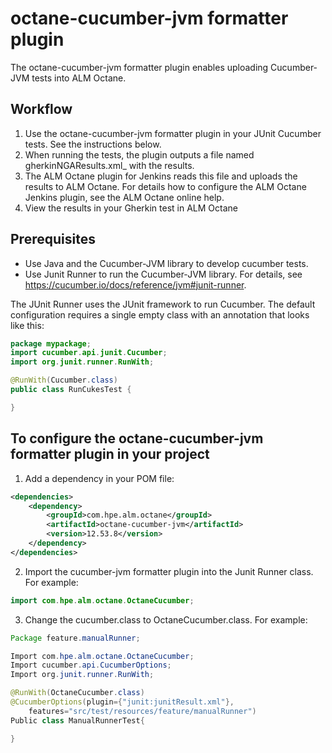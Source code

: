 # octane-cucumber-jvm formatter plugin
The octane-cucumber-jvm formatter plugin enables uploading Cucumber-JVM tests into ALM Octane.

## Workflow
1. Use the octane-cucumber-jvm formatter plugin in your JUnit Cucumber tests. See the instructions below.
2. When running the tests, the plugin outputs a file named gherkinNGAResults.xml_ with the results.
3. The ALM Octane plugin for Jenkins reads this file and uploads the results to ALM Octane. For details how to configure the ALM Octane Jenkins plugin, see the ALM Octane online help.
4. View the results in your Gherkin test in ALM Octane

## Prerequisites
* Use Java and the Cucumber-JVM library to develop cucumber tests.
* Use Junit Runner to run the Cucumber-JVM library. For details, see https://cucumber.io/docs/reference/jvm#junit-runner.

The JUnit Runner uses the JUnit framework to run Cucumber. 
The default configuration requires a single empty class with an annotation that looks like this:
```java
package mypackage;
import cucumber.api.junit.Cucumber;
import org.junit.runner.RunWith;

@RunWith(Cucumber.class)
public class RunCukesTest {

}
```

## To configure the octane-cucumber-jvm formatter plugin in your project
1. Add a dependency in your POM file:
```xml
<dependencies>
    <dependency>
        <groupId>com.hpe.alm.octane</groupId>
        <artifactId>octane-cucumber-jvm</artifactId>
        <version>12.53.8</version>
    </dependency>
</dependencies>
```

2. Import the cucumber-jvm formatter plugin into the Junit Runner class. For example:
```java
import com.hpe.alm.octane.OctaneCucumber;
```

3. Change the cucumber.class to OctaneCucumber.class. For example:
```java
Package feature.manualRunner;

Import com.hpe.alm.octane.OctaneCucumber;
Import cucumber.api.CucumberOptions;
Import org.junit.runner.RunWith;

@RunWith(OctaneCucumber.class)
@CucumberOptions(plugin={"junit:junitResult.xml"},
    features="src/test/resources/feature/manualRunner")
Public class ManualRunnerTest{

}
```

